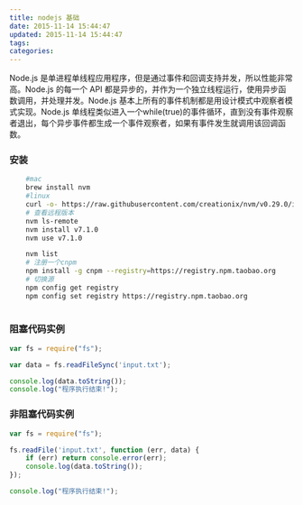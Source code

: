 ```yaml
---
title: nodejs 基础
date: 2015-11-14 15:44:47
updated: 2015-11-14 15:44:47
tags:
categories:
---
```


Node.js 是单进程单线程应用程序，但是通过事件和回调支持并发，所以性能非常高。Node.js 的每一个 API 都是异步的，并作为一个独立线程运行，使用异步函数调用，并处理并发。Node.js 基本上所有的事件机制都是用设计模式中观察者模式实现。Node.js 单线程类似进入一个while(true)的事件循环，直到没有事件观察者退出，每个异步事件都生成一个事件观察者，如果有事件发生就调用该回调函数。
<!-- more -->
### 安装
```bash
	#mac
    brew install nvm
	#linux
    curl -o- https://raw.githubusercontent.com/creationix/nvm/v0.29.0/install.sh | bash
	# 查看远程版本
    nvm ls-remote 
	nvm install v7.1.0
	nvm use v7.1.0

	nvm list
	# 注册一个cnpm
	npm install -g cnpm --registry=https://registry.npm.taobao.org
	# 切换源
	npm config get registry
	npm config set registry https://registry.npm.taobao.org
	

```


### 阻塞代码实例
```javascript
var fs = require("fs");

var data = fs.readFileSync('input.txt');

console.log(data.toString());
console.log("程序执行结束!");
```

### 非阻塞代码实例
```javascript
var fs = require("fs");

fs.readFile('input.txt', function (err, data) {
    if (err) return console.error(err);
    console.log(data.toString());
});

console.log("程序执行结束!");
```

